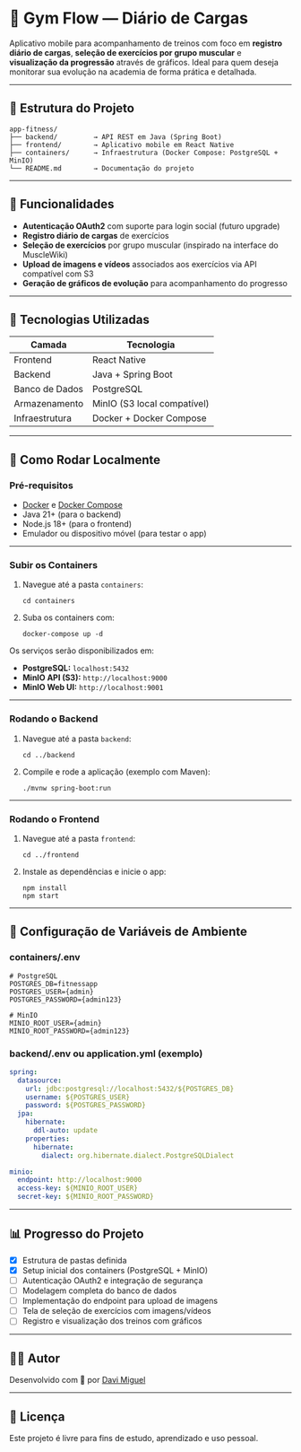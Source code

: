# 💪 Gym Flow — Diário de Cargas

Aplicativo mobile para acompanhamento de treinos com foco em **registro diário de cargas**, **seleção de exercícios por grupo muscular** e **visualização da progressão** através de gráficos. Ideal para quem deseja monitorar sua evolução na academia de forma prática e detalhada.

---

## 🧱 Estrutura do Projeto

```
app-fitness/
├── backend/         → API REST em Java (Spring Boot)
├── frontend/        → Aplicativo mobile em React Native
├── containers/      → Infraestrutura (Docker Compose: PostgreSQL + MinIO)
└── README.md        → Documentação do projeto
```

---

## 🚀 Funcionalidades

- **Autenticação OAuth2** com suporte para login social (futuro upgrade)
- **Registro diário de cargas** de exercícios
- **Seleção de exercícios** por grupo muscular (inspirado na interface do MuscleWiki)
- **Upload de imagens e vídeos** associados aos exercícios via API compatível com S3
- **Geração de gráficos de evolução** para acompanhamento do progresso

---

## 🧰 Tecnologias Utilizadas

| Camada         | Tecnologia                  |
| -------------- | --------------------------- |
| Frontend       | React Native                |
| Backend        | Java + Spring Boot          |
| Banco de Dados | PostgreSQL                  |
| Armazenamento  | MinIO (S3 local compatível) |
| Infraestrutura | Docker + Docker Compose     |

---

## 🔧 Como Rodar Localmente

### Pré-requisitos

- [Docker](https://www.docker.com/) e [Docker Compose](https://docs.docker.com/compose/)
- Java 21+ (para o backend)
- Node.js 18+ (para o frontend)
- Emulador ou dispositivo móvel (para testar o app)

---

### Subir os Containers

1. Navegue até a pasta `containers`:
   ```
   cd containers
   ```
2. Suba os containers com:
   ```
   docker-compose up -d
   ```

Os serviços serão disponibilizados em:

- **PostgreSQL:** `localhost:5432`
- **MinIO API (S3):** `http://localhost:9000`
- **MinIO Web UI:** `http://localhost:9001`

---

### Rodando o Backend

1. Navegue até a pasta `backend`:
   ```
   cd ../backend
   ```
2. Compile e rode a aplicação (exemplo com Maven):
   ```
   ./mvnw spring-boot:run
   ```

---

### Rodando o Frontend

1. Navegue até a pasta `frontend`:
   ```
   cd ../frontend
   ```
2. Instale as dependências e inicie o app:
   ```
   npm install
   npm start
   ```

---

## 📁 Configuração de Variáveis de Ambiente

### containers/.env

```env
# PostgreSQL
POSTGRES_DB=fitnessapp
POSTGRES_USER={admin}
POSTGRES_PASSWORD={admin123}

# MinIO
MINIO_ROOT_USER={admin}
MINIO_ROOT_PASSWORD={admin123}
```

### backend/.env ou application.yml (exemplo)

```yaml
spring:
  datasource:
    url: jdbc:postgresql://localhost:5432/${POSTGRES_DB}
    username: ${POSTGRES_USER}
    password: ${POSTGRES_PASSWORD}
  jpa:
    hibernate:
      ddl-auto: update
    properties:
      hibernate:
        dialect: org.hibernate.dialect.PostgreSQLDialect

minio:
  endpoint: http://localhost:9000
  access-key: ${MINIO_ROOT_USER}
  secret-key: ${MINIO_ROOT_PASSWORD}
```

---

## 📊 Progresso do Projeto

- [x] Estrutura de pastas definida
- [x] Setup inicial dos containers (PostgreSQL + MinIO)
- [ ] Autenticação OAuth2 e integração de segurança
- [ ] Modelagem completa do banco de dados
- [ ] Implementação do endpoint para upload de imagens
- [ ] Tela de seleção de exercícios com imagens/vídeos
- [ ] Registro e visualização dos treinos com gráficos

---

## 👨‍💻 Autor

Desenvolvido com 💪 por [Davi Miguel](https://www.linkedin.com/in/dev-dmiguelsm/)

---

## 📄 Licença

Este projeto é livre para fins de estudo, aprendizado e uso pessoal.

